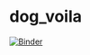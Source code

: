 # dog_voila

[![Binder](https://mybinder.org/badge_logo.svg)](https://mybinder.org/v2/gh/nickandmartinlearnstuff/dog_voila/main?urlpath=%2Fvoila%2Frender%2Fdog_breed_classifier.ipynb)
